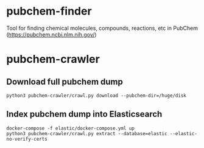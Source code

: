 # pubchem-finder
Tool for finding chemical molecules, compounds, reactions, etc in PubChem (https://pubchem.ncbi.nlm.nih.gov/)

# pubchem-crawler

## Download full pubchem dump

```
python3 pubchem-crawler/crawl.py download --pubchem-dir=/huge/disk
```

## Index pubchem dump into Elasticsearch

```
docker-compose -f elastic/docker-compose.yml up 
python3 pubchem-crawler/crawl.py extract --database=elastic --elastic-no-verify-certs
```